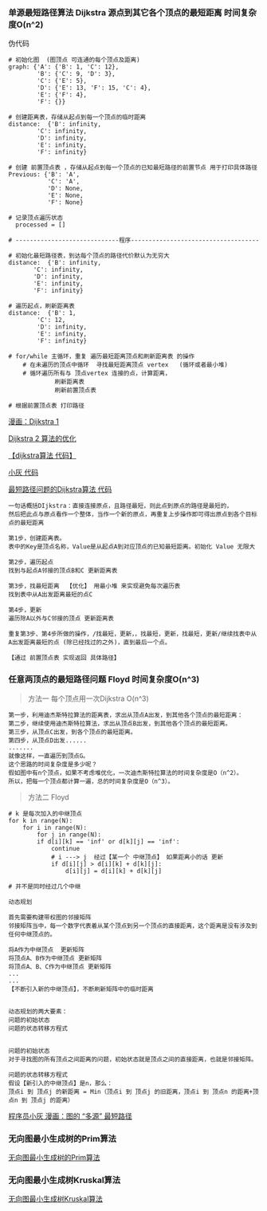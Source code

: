 ### 单源最短路径算法 Dijkstra 源点到其它各个顶点的最短距离 时间复杂度O(n^2)

伪代码
```
# 初始化图  (图顶点 可连通的每个顶点及距离)
graph: {'A': {'B': 1, 'C': 12},
        'B': {'C': 9, 'D': 3},
        'C': {'E': 5},
        'D': {'E': 13, 'F': 15, 'C': 4},
        'E': {'F': 4},
        'F': {}}

# 创建距离表，存储从起点到每一个顶点的临时距离
distance:  {'B': infinity,
	    'C': infinity,
	    'D': infinity,
	    'E': infinity,
	    'F': infinity}
            
# 创建 前置顶点表 ，存储从起点到每一个顶点的已知最短路径的前置节点 用于打印具体路径
Previous: {'B': 'A',
           'C': 'A',
           'D': None,
           'E': None,
           'F': None}
            
# 记录顶点遍历状态
  processed = []
  
# -----------------------------程序------------------------------------

# 初始化最短路径表，到达每个顶点的路径代价默认为无穷大
distance:  {'B': infinity,
	   'C': infinity,
	   'D': infinity,
	   'E': infinity,
	   'F': infinity}
            
# 遍历起点，刷新距离表
distance:  {'B': 1,
	    'C': 12,
	    'D': infinity,
	    'E': infinity,
	    'F': infinity}
            
# for/while 主循环，重复 遍历最短距离顶点和刷新距离表 的操作
	# 在未遍历的顶点中循环  寻找最短距离顶点 vertex   (循环或者最小堆)
	# 循环遍历所有与 顶点vertex 连接的点，计算距离，
	         刷新距离表
	         刷新前置顶点表
		 
# 根据前置顶点表 打印路径
```

[漫画：Dijkstra 1 ](https://mp.weixin.qq.com/s?__biz=MzIxMjE5MTE1Nw==&mid=2653197626&idx=1&sn=fca7472af006a7f8890ee84ad7cf1116&chksm=8c99e7e0bbee6ef6faa1a34160a5e135503425e37552e90dfca2fbc10f223dbf3b875e84e418&scene=21#wechat_redirect)

[Dijkstra 2 算法的优化](https://mp.weixin.qq.com/s?__biz=MzIxMjE5MTE1Nw==&mid=2653197794&idx=1&sn=8286ba52dd8e909197324148ffe6b7d7&chksm=8c99e738bbee6e2e16332dea4c5daef34dc2db6166149244c5406b1042c46d166e83e2e6f2df&scene=21#wechat_redirect)

[【dijkstra算法 代码】](https://www.cnblogs.com/chichung/p/10152307.html)

[小灰 代码](https://mp.weixin.qq.com/s?__biz=MzIxMjE5MTE1Nw==&mid=2653197794&idx=1&sn=8286ba52dd8e909197324148ffe6b7d7&chksm=8c99e738bbee6e2e16332dea4c5daef34dc2db6166149244c5406b1042c46d166e83e2e6f2df&scene=21#wechat_redirect)

[最短路径问题的Dijkstra算法 代码](https://github.com/qiwsir/algorithm/blob/master/dijkstra_algorithm.md)

```
一句话概括DIjkstra：直接连接原点，且路径最短，则此点到原点的路径是最短的，
然后把此点与原点看作一个整体，当作一个新的原点，再重复上步操作即可得出原点到各个目标点的最短距离

第1步，创建距离表。
表中的Key是顶点名称，Value是从起点A到对应顶点的已知最短距离。初始化 Value 无限大

第2步，遍历起点
找到与起点A邻接的顶点B和C 更新距离表

第3步，找最短距离  【优化】 用最小堆 来实现避免每次遍历表
找到表中从A出发距离最短的点C

第4步，更新
遍历除A以外与C邻接的顶点 更新距离表

重复第3步、第4步所做的操作，/找最短，更新，，找最短，更新，找最短，更新/继续找表中从A出发距离最短的点 (除已经找过的之外)，直到最后一个点。

【通过 前置顶点表 实现返回 具体路径】
```

### 任意两顶点的最短路径问题 Floyd 时间复杂度O(n^3)

> 方法一 每个顶点用一次Dijkstra  O(n^3)

    第一步，利用迪杰斯特拉算法的距离表，求出从顶点A出发，到其他各个顶点的最短距离：
    第二步，继续使用迪杰斯特拉算法，求出从顶点B出发，到其他各个顶点的最短距离。
    第三步，从顶点C出发，到各个顶点的最短距离。
    第四步，从顶点D出发......
    .......
    就像这样，一直遍历到顶点G。
    这个思路的时间复杂度是多少呢？
    假如图中有n个顶点，如果不考虑堆优化，一次迪杰斯特拉算法的时间复杂度是O（n^2）。
    所以，把每一个顶点都计算一遍，总的时间复杂度是O（n^3）。

> 方法二 Floyd 


```py3
# k 是每次加入的中继顶点
for k in range(N):
    for i in range(N):
        for j in range(N):
	    if d[i][k] == 'inf' or d[k][j] == 'inf':
	    	continue
            # i ---> j  经过【某一个 中继顶点】 如果距离小的话 更新 
            if d[i][j] > d[i][k] + d[k][j]:
                d[i][j] = d[i][k] + d[k][j]

# 并不是同时经过几个中继
```
```
动态规划

首先需要构建带权图的邻接矩阵
邻接矩阵当中，每一个数字代表着从某个顶点到另一个顶点的直接距离，这个距离是没有涉及到任何中继顶点的。

将A作为中继顶点  更新矩阵
将顶点A、B作为中继顶点 更新矩阵
将顶点A、B、C作为中继顶点 更新矩阵
...
...
【不断引入新的中继顶点】，不断刷新矩阵中的临时距离


动态规划的两大要素：
问题的初始状态
问题的状态转移方程式


问题的初始状态
对于寻找图的所有顶点之间距离的问题，初始状态就是顶点之间的直接距离，也就是邻接矩阵。

问题的状态转移方程式
假设【新引入的中继顶点】是n，那么：
顶点i 到 顶点j 的新距离 = Min（顶点i 到 顶点j 的旧距离，顶点i 到 顶点n 的距离+顶点n 到 顶点j 的距离）
```

[程序员小灰 漫画：图的 “多源” 最短路径](https://mp.weixin.qq.com/s/qnPSzv_xWSZN0VpdUgwvMg)


### 无向图最小生成树的Prim算法

[无向图最小生成树的Prim算法](https://github.com/qiwsir/algorithm/blob/master/prim_algorithm.md)

### 无向图最小生成树Kruskal算法

[无向图最小生成树Kruskal算法](https://github.com/qiwsir/algorithm/blob/master/kruskal_algorithm.md)

